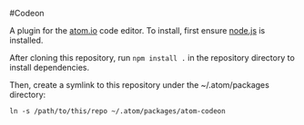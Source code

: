 #Codeon

A plugin for the [atom.io](https://atom.io) code editor. To install, first ensure [node.js](https://nodejs.org) is installed.

After cloning this repository, run `npm install .` in the repository directory to install dependencies.

Then, create a symlink to this repository under the ~/.atom/packages directory:
```
ln -s /path/to/this/repo ~/.atom/packages/atom-codeon
```
